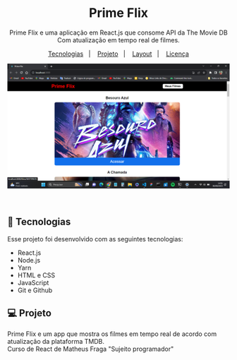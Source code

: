 <h1 align="center"> Prime Flix </h1>

<p align="center">
Prime Flix e uma aplicação em React.js que consome API da  The Movie DB Com atualização em tempo real de filmes.
</p>

<p align="center">
  <a href="#-tecnologias">Tecnologias</a>&nbsp;&nbsp;&nbsp;|&nbsp;&nbsp;&nbsp;
  <a href="#-projeto">Projeto</a>&nbsp;&nbsp;&nbsp;|&nbsp;&nbsp;&nbsp;
  <a href="#-layout">Layout</a>&nbsp;&nbsp;&nbsp;|&nbsp;&nbsp;&nbsp;
  <a href="#memo-licença">Licença</a>
</p>

<p align="center">
  <img src=".github/preview.png" alt="">
</p>

<br>

<!-- <p align="center"> -->
<!-- <img alt="Prime Flix" src="" width="100%"> -->
<!-- </p> -->

## 🚀 Tecnologias

Esse projeto foi desenvolvido com as seguintes tecnologias:
- React.js
- Node.js
- Yarn
- HTML e CSS
- JavaScript
- Git e Github

## 💻 Projeto

Prime Flix e um app que mostra os filmes em tempo real de acordo com atualização da plataforma TMDB.  <br/> Curso de React de Matheus Fraga "Sujeito programador"



